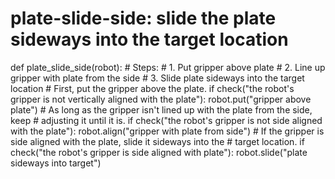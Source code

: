 

# plate-slide-side: slide the plate sideways into the target location
def plate_slide_side(robot):
    # Steps:
    #  1. Put gripper above plate
    #  2. Line up gripper with plate from the side
    #  3. Slide plate sideways into the target location
    # First, put the gripper above the plate.
    if check("the robot's gripper is not vertically aligned with the plate"):
        robot.put("gripper above plate")
    # As long as the gripper isn't lined up with the plate from the side, keep
    # adjusting it until it is.
    if check("the robot's gripper is not side aligned with the plate"):
        robot.align("gripper with plate from side")
    # If the gripper is side aligned with the plate, slide it sideways into the
    # target location.
    if check("the robot's gripper is side aligned with plate"):
        robot.slide("plate sideways into target")